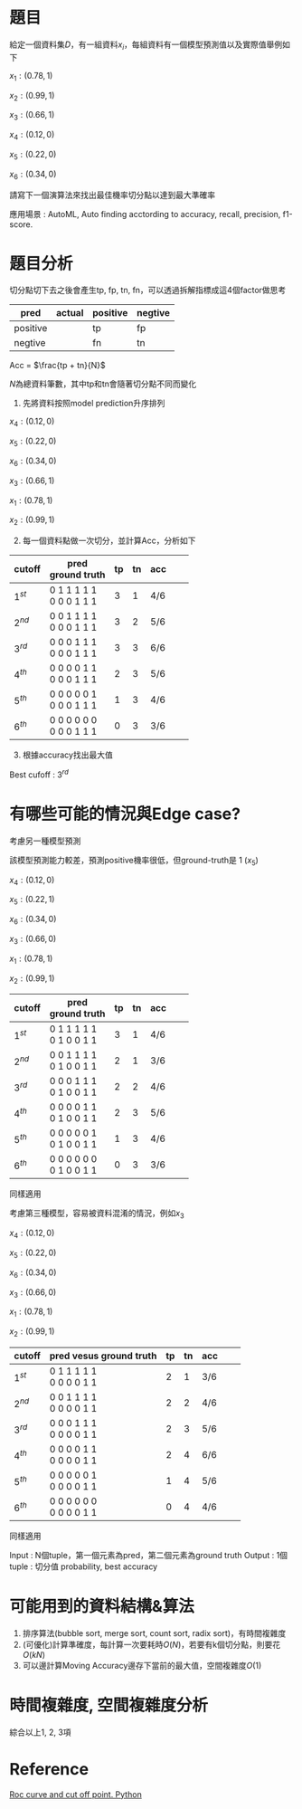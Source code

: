 # 題目

給定一個資料集$D$，有一組資料$x_i$，每組資料有一個模型預測值以及實際值舉例如下

$x_1 : (0.78, 1)$

$x_2 : (0.99, 1)$

$x_3 : (0.66, 1)$

$x_4 : (0.12, 0)$

$x_5 : (0.22, 0)$

$x_6 : (0.34, 0)$

請寫下一個演算法來找出最佳機率切分點以達到最大準確率

應用場景 : AutoML, Auto finding acctording to accuracy, recall, precision, f1-score.

# 題目分析

切分點切下去之後會產生tp, fp, tn, fn，可以透過拆解指標成這4個factor做思考

| pred     | actual | positive | negtive |
|----------|--------|----------|---------|
| positive |      | tp       |    fp     |
| negtive  |      | fn       |    tn     |

Acc = $\frac{tp + tn}{N}$

$N$為總資料筆數，其中tp和tn會隨著切分點不同而變化

1. 先將資料按照model prediction升序排列

$x_4 : (0.12, 0)$

$x_5 : (0.22, 0)$

$x_6 : (0.34, 0)$

$x_3 : (0.66, 1)$

$x_1 : (0.78, 1)$

$x_2 : (0.99, 1)$

2. 每一個資料點做一次切分，並計算Acc，分析如下

| cutoff | pred <br> ground truth | tp    | tn  | acc |     |     |
|--------|-------------------------|-------|-----|-----|-----|-----|
| $1^{st}$ | 0 1 1 1 1 1 <br> 0 0 0 1 1 1      | 3 | 1  |   4/6  |     
| $2^{nd}$ | 0 0 1 1 1 1 <br> 0 0 0 1 1 1      | 3 | 2  |   5/6  |     
| $3^{rd}$ | 0 0 0 1 1 1 <br> 0 0 0 1 1 1      | 3 | 3  |   6/6  |     
| $4^{th}$ | 0 0 0 0 1 1 <br> 0 0 0 1 1 1      | 2 | 3  |   5/6  |     
| $5^{th}$ | 0 0 0 0 0 1 <br> 0 0 0 1 1 1      | 1 | 3  |   4/6  |     
| $6^{th}$ | 0 0 0 0 0 0 <br> 0 0 0 1 1 1      | 0 | 3  |   3/6  |     

3. 根據accuracy找出最大值

Best cufoff : $3^{rd}$

# 有哪些可能的情況與Edge case?

考慮另一種模型預測

該模型預測能力較差，預測positive機率很低，但ground-truth是 1 ($x_5$)

$x_4 : (0.12, 0)$

$x_5 : (0.22, 1)$

$x_6 : (0.34, 0)$

$x_3 : (0.66, 0)$

$x_1 : (0.78, 1)$

$x_2 : (0.99, 1)$

| cutoff | pred <br> ground truth | tp    | tn  | acc |     |     |
|--------|-------------------------|-------|-----|-----|-----|-----|
| $1^{st}$ | 0 1 1 1 1 1 <br> 0 1 0 0 1 1      | 3 | 1  |   4/6  |     
| $2^{nd}$ | 0 0 1 1 1 1 <br> 0 1 0 0 1 1      | 2 | 1  |   3/6  |     
| $3^{rd}$ | 0 0 0 1 1 1 <br> 0 1 0 0 1 1      | 2 | 2  |   4/6 |     
| $4^{th}$ | 0 0 0 0 1 1 <br> 0 1 0 0 1 1      | 2 | 3  |   5/6  |     
| $5^{th}$ | 0 0 0 0 0 1 <br> 0 1 0 0 1 1      | 1 | 3  |   4/6  |     
| $6^{th}$ | 0 0 0 0 0 0 <br> 0 1 0 0 1 1      | 0 | 3  |   3/6  |     

同樣適用

考慮第三種模型，容易被資料混淆的情況，例如$x_{3}$

$x_4 : (0.12, 0)$

$x_5 : (0.22, 0)$

$x_6 : (0.34, 0)$

$x_3 : (0.66, 0)$

$x_1 : (0.78, 1)$

$x_2 : (0.99, 1)$

| cutoff | pred vesus ground truth | tp    | tn  | acc |     |     |
|--------|-------------------------|-------|-----|-----|-----|-----|
| $1^{st}$ | 0 1 1 1 1 1 <br> 0 0 0 0 1 1      | 2 | 1  |   3/6  |     
| $2^{nd}$ | 0 0 1 1 1 1 <br> 0 0 0 0 1 1      | 2 | 2  |   4/6  |     
| $3^{rd}$ | 0 0 0 1 1 1 <br> 0 0 0 0 1 1      | 2 | 3  |   5/6 |     
| $4^{th}$ | 0 0 0 0 1 1 <br> 0 0 0 0 1 1      | 2 | 4  |   6/6  |     
| $5^{th}$ | 0 0 0 0 0 1 <br> 0 0 0 0 1 1      | 1 | 4  |   5/6  |     
| $6^{th}$ | 0 0 0 0 0 0 <br> 0 0 0 0 1 1      | 0 | 4  |   4/6  |   

同樣適用

Input : N個tuple，第一個元素為pred，第二個元素為ground truth
Output : 1個tuple : 切分值 probability, best accuracy

# 可能用到的資料結構&算法

1. 排序算法(bubble sort, merge sort, count sort, radix sort)，有時間複雜度
2. (可優化)計算準確度，每計算一次要耗時$O(N)$，若要有k個切分點，則要花$O(kN)$
3. 可以邊計算Moving Accuracy邊存下當前的最大值，空間複雜度$O(1)$

# 時間複雜度, 空間複雜度分析

綜合以上1, 2, 3項

# Reference

[Roc curve and cut off point. Python](https://stackoverflow.com/questions/28719067/roc-curve-and-cut-off-point-python)
